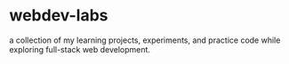 # webdev-labs
a collection of my learning projects, experiments, and practice code while exploring full-stack web development.
